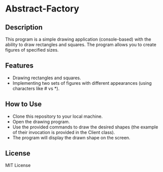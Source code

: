 # Abstract-Factory

## Description
This program is a simple drawing application (console-based) with the ability to draw rectangles and squares. The program allows you to create figures of specified sizes.

## Features
- Drawing rectangles and squares.
- Implementing two sets of figures with different appearances (using characters like # vs *).

## How to Use
- Clone this repository to your local machine.
- Open the drawing program.
- Use the provided commands to draw the desired shapes (the example of their invocation is provided in the Client class).
- The program will display the drawn shape on the screen.

## License
MIT License